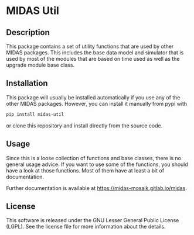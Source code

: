 # MIDAS Util

## Description
This package contains a set of utility functions that are used by other MIDAS packages. This includes the base data model and simulator that is used by most of the modules that are based on time used as well as the upgrade module base class.

## Installation
This package will usually be installed automatically if you use any of the other MIDAS packages. However, you can install it manually from pypi with

```bash
pip install midas-util
```

or clone this repository and install directly from the source code.

## Usage
Since this is a loose collection of functions and base classes, there is no general usage advice. If you want to use some of the functions, you should have a look at those functions. Most of them have at least a bit of documentation.

Further documentation is available at https://midas-mosaik.gitlab.io/midas.

## License
This software is released under the GNU Lesser General Public License (LGPL). See the license file for more information about the details. 

